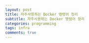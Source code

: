 ```yaml
---
layout: post
title: 자주사용하는 Docker 명령어 정리
subtitle: 자주사용하는 Docker 명령어 정리
categories: programming
tags: infra
comments: true
---
```


